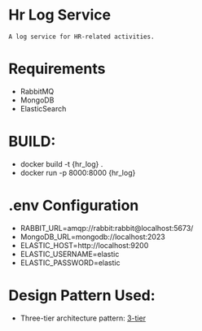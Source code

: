 # Hr Log Service 
    A log service for HR-related activities.

# Requirements
* RabbitMQ
* MongoDB
* ElasticSearch

# BUILD:
* docker build -t {hr_log} .
* docker run -p 8000:8000 {hr_log}

# .env Configuration
* RABBIT_URL=amqp://rabbit:rabbit@localhost:5673/
* MongoDB_URL=mongodb://localhost:2023
* ELASTIC_HOST=http://localhost:9200
* ELASTIC_USERNAME=elastic
* ELASTIC_PASSWORD=elastic

# Design Pattern Used:
* Three-tier architecture pattern: [3-tier](https://github.com/fastapi-practices/fastapi_best_architecture)